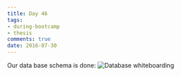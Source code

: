 ```yaml
---
title: Day 46 
tags: 
- during-bootcamp
- thesis
comments: true
date: 2016-07-30
---
```


Our data base schema is done:
![Database whiteboarding](/mks-blog/images/tables.jpg)


